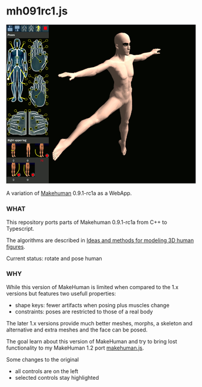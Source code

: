 # mh091rc1.js

<div style="text-align:npm center">
  <img src="images/screenshot.png" />

  A variation of [Makehuman](http://www.makehumancommunity.org) 0.9.1-rc1a as a WebApp.
</div>

### WHAT

This repository ports parts of Makehuman 0.9.1-rc1a from C++ to Typescript.

The algorithms are described in [Ideas and methods for modeling 3D human figures](https://doi.org/10.1145/1341771.1341782).

Current status: rotate and pose human

### WHY

While this version of MakeHuman is limited when compared to the 1.x versions but features two usefull properties:

* shape keys: fewer artifacts when posing plus muscles change
* constraints: poses are restricted to those of a real body

The later 1.x versions provide much better meshes, morphs, a skeleton and alternative and extra meshes and the face can be posed.

The goal learn about this version of MakeHuman and try to bring lost functionality to my MakeHuman 1.2 port [makehuman.js](https://github.com/markandre13/makehuman.js).

Some changes to the original

* all controls are on the left
* selected controls stay highlighted

<!--
[ ] detail morph
[ ] character morph
[ ] camera move (for re-use in makehuman.js)
[ ] how are normals handled (RenderMesh calculates them me thinks, but animorph should be able to do that)
[ ] what does the collada support provide? shapekeys?
[ ] collada, could we export the shapekeys and bind them to a bone?
[ ] just for fun
  [ ] the MH background with the logo
  [ ] uv & texture?
  [ ] subdivision?
  [ ] save/load pose
  [ ] save/load morph
  [ ] export collada

[ ] numpad keys to implement
with shift
[7]   [8]  [9] [-]
top   rot      zoom
[4]   [5]  [6] [+]
rot        rot zoom
[1]   [2]  [3]
front rot  left
           [.]
           center
without shift only zoom and rot as translate remain

-->
